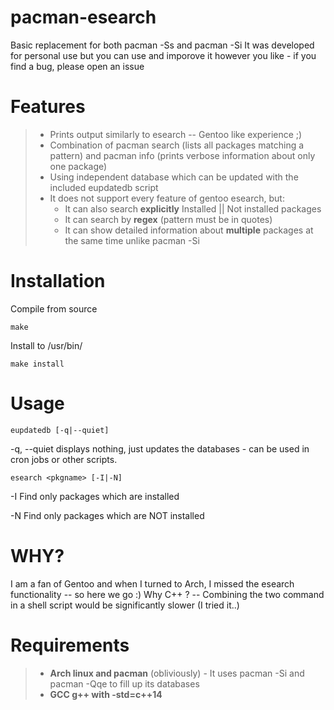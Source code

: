 # pacman-esearch

Basic replacement for both pacman -Ss and pacman -Si
It was developed for personal use but you can use and imporove it however you like - if you find a bug, please open an issue

# Features

> - Prints output similarly to esearch -- Gentoo like experience ;)
> - Combination of pacman search (lists all packages matching a pattern) and pacman info (prints verbose information about only one package)
> - Using independent database which can be updated with the included eupdatedb script
> - It does not support every feature of gentoo esearch, but:
>   - It can also search **explicitly** Installed || Not installed packages
>   - It can search by **regex** (pattern must be in quotes)
>   - It can show detailed information about **multiple** packages at the same time unlike pacman -Si

# Installation

Compile from source

`make`

Install to /usr/bin/

`make install`

# Usage

`eupdatedb [-q|--quiet]`

-q, --quiet     displays nothing, just updates the databases - can be used in cron jobs or other scripts.


`esearch <pkgname> [-I|-N]`

-I              Find only packages which are installed

-N              Find only packages which are NOT installed

# WHY?

I am a fan of Gentoo and when I turned to Arch, I missed the esearch functionality -- so here we go :)
Why C++ ? -- Combining the two command in a shell script would be significantly slower (I tried it..)

# Requirements
> - **Arch linux and pacman** (obliviously) - It uses pacman -Si and pacman -Qqe to fill up its databases
> - **GCC g++ with -std=c++14**

